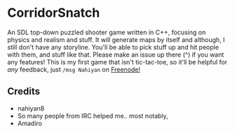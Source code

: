 CorridorSnatch
==============

An SDL top-down puzzled shooter game written in C++, focusing on physics and realism and stuff.
It will generate maps by itself and although, I still don't have any storyline. You'll be able to pick stuff up and hit people with them, and stuff like that. Please make 
an issue up there (^) if you want any features! This is my first game that isn't tic-tac-toe, so it'll be helpful for *any* feedback, just `/msg Nahiyan` on 
[Freenode!](https://https://freenode.net/)

Credits
-------
* nahiyan8
* So many people from IRC helped me.. most notably,
 * Amadiro

